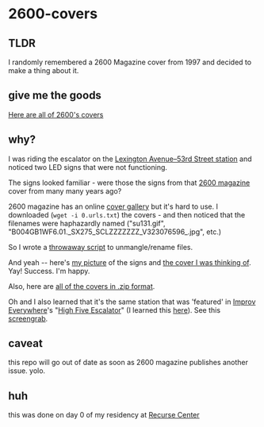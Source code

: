 # 2600-covers

## TLDR

I randomly remembered a 2600 Magazine cover from 1997 and decided to make a thing about it.

## give me the goods

[Here are all of 2600's covers](https://gregsadetsky.github.io/2600-covers/COVERS.html)

## why?

I was riding the escalator on the [Lexington Avenue–53rd Street station](https://en.wikipedia.org/wiki/Lexington_Avenue/51st_Street_station#IND_Queens_Boulevard_Line_platform) and noticed two LED signs that were not functioning.

The signs looked familiar - were those the signs from that [2600 magazine](https://www.2600.com/) cover from many many years ago?

2600 magazine has an online [cover gallery](https://www.2600.com/Magazine/CoverGallery) but it's hard to use. I downloaded (`wget -i 0.urls.txt`) the covers - and then noticed that the filenames were haphazardly named ("su131.gif", "B004GB1WF6.01.\_SX275_SCLZZZZZZZ_V323076596\_.jpg", etc.)

So I wrote a [throwaway script](3.process.py) to unmangle/rename files.

And yeah -- here's [my picture](4.lexington-53rd-mine.jpg) of the signs and [the cover I was thinking of](7.the-cover.png). Yay! Success. I'm happy.

Also, here are [all of the covers in .zip format](https://github.com/gregsadetsky/2600-covers/raw/main/6.covers.zip).

Oh and I also learned that it's the same station that was 'featured' in [Improv Everywhere](https://improveverywhere.com/)'s "[High Five Escalator](https://www.youtube.com/watch?v=Abt8aAB-Dr0)" (I learned this [here](http://www.projectsubwaynyc.com/blog/2017/1/5/stations-escalators-and-high-fives)). See this [screengrab](5.lexington-53rd-high-five.png).

## caveat

this repo will go out of date as soon as 2600 magazine publishes another issue. yolo.

## huh

this was done on day 0 of my residency at [Recurse Center](https://www.recurse.com/)
